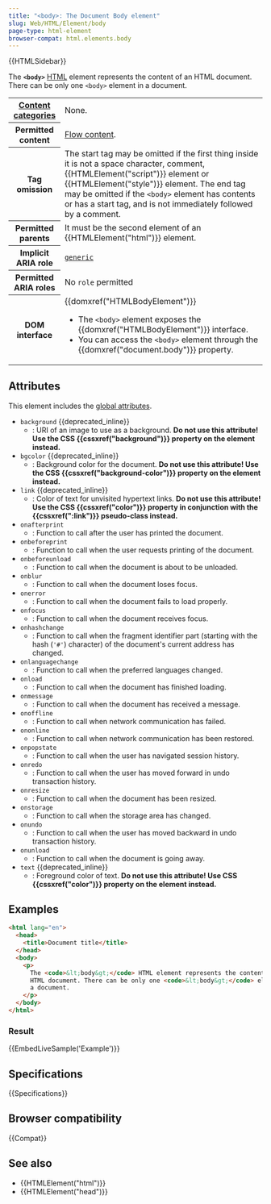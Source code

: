 ```yaml
---
title: "<body>: The Document Body element"
slug: Web/HTML/Element/body
page-type: html-element
browser-compat: html.elements.body
---
```


{{HTMLSidebar}}

The **`<body>`** [HTML](/en-US/docs/Web/HTML) element represents the content of an HTML document. There can be only one `<body>` element in a document.

<table class="properties">
  <tbody>
    <tr>
      <th scope="row">
        <a href="/en-US/docs/Web/HTML/Content_categories"
          >Content categories</a
        >
      </th>
      <td>
        None.
      </td>
    </tr>
    <tr>
      <th scope="row">Permitted content</th>
      <td>
        <a href="/en-US/docs/Web/HTML/Content_categories#flow_content"
          >Flow content</a
        >.
      </td>
    </tr>
    <tr>
      <th scope="row">Tag omission</th>
      <td>
        The start tag may be omitted if the first thing inside it is not a space
        character, comment, {{HTMLElement("script")}} element or
        {{HTMLElement("style")}} element. The end tag may be omitted if
        the <code>&#x3C;body></code> element has contents or has a start tag,
        and is not immediately followed by a comment.
      </td>
    </tr>
    <tr>
      <th scope="row">Permitted parents</th>
      <td>
        It must be the second element of an {{HTMLElement("html")}}
        element.
      </td>
    </tr>
    <tr>
      <th scope="row">Implicit ARIA role</th>
      <td>
        <code
          ><a href="/en-US/docs/Web/Accessibility/ARIA/Roles/Generic_role"
            >generic</a
          ></code
        >
      </td>
    </tr>
    <tr>
      <th scope="row">Permitted ARIA roles</th>
      <td>No <code>role</code> permitted</td>
    </tr>
    <tr>
      <th scope="row">DOM interface</th>
      <td>
        {{domxref("HTMLBodyElement")}}
        <ul>
          <li>
            The <code>&#x3C;body></code> element exposes the
            {{domxref("HTMLBodyElement")}} interface.
          </li>
          <li>
            You can access the <code>&#x3C;body></code> element through the
            {{domxref("document.body")}} property.
          </li>
        </ul>
      </td>
    </tr>
  </tbody>
</table>

## Attributes

This element includes the [global attributes](/en-US/docs/Web/HTML/Global_attributes).

- `background` {{deprecated_inline}}
  - : URI of an image to use as a background.
    **Do not use this attribute! Use the CSS {{cssxref("background")}} property on the element instead.**
- `bgcolor` {{deprecated_inline}}
  - : Background color for the document.
    **Do not use this attribute! Use the CSS {{cssxref("background-color")}} property on the element instead.**
- `link` {{deprecated_inline}}
  - : Color of text for unvisited hypertext links.
    **Do not use this attribute! Use the CSS {{cssxref("color")}} property in conjunction with the {{cssxref(":link")}} pseudo-class instead.**
- `onafterprint`
  - : Function to call after the user has printed the document.
- `onbeforeprint`
  - : Function to call when the user requests printing of the document.
- `onbeforeunload`
  - : Function to call when the document is about to be unloaded.
- `onblur`
  - : Function to call when the document loses focus.
- `onerror`
  - : Function to call when the document fails to load properly.
- `onfocus`
  - : Function to call when the document receives focus.
- `onhashchange`
  - : Function to call when the fragment identifier part (starting with the hash (`'#'`) character) of the document's current address has changed.
- `onlanguagechange`
  - : Function to call when the preferred languages changed.
- `onload`
  - : Function to call when the document has finished loading.
- `onmessage`
  - : Function to call when the document has received a message.
- `onoffline`
  - : Function to call when network communication has failed.
- `ononline`
  - : Function to call when network communication has been restored.
- `onpopstate`
  - : Function to call when the user has navigated session history.
- `onredo`
  - : Function to call when the user has moved forward in undo transaction history.
- `onresize`
  - : Function to call when the document has been resized.
- `onstorage`
  - : Function to call when the storage area has changed.
- `onundo`
  - : Function to call when the user has moved backward in undo transaction history.
- `onunload`
  - : Function to call when the document is going away.
- `text` {{deprecated_inline}}
  - : Foreground color of text.
    **Do not use this attribute! Use CSS {{cssxref("color")}} property on the element instead.**

## Examples

```html
<html lang="en">
  <head>
    <title>Document title</title>
  </head>
  <body>
    <p>
      The <code>&lt;body&gt;</code> HTML element represents the content of an
      HTML document. There can be only one <code>&lt;body&gt;</code> element in
      a document.
    </p>
  </body>
</html>
```

### Result

{{EmbedLiveSample('Example')}}

## Specifications

{{Specifications}}

## Browser compatibility

{{Compat}}

## See also

- {{HTMLElement("html")}}
- {{HTMLElement("head")}}
